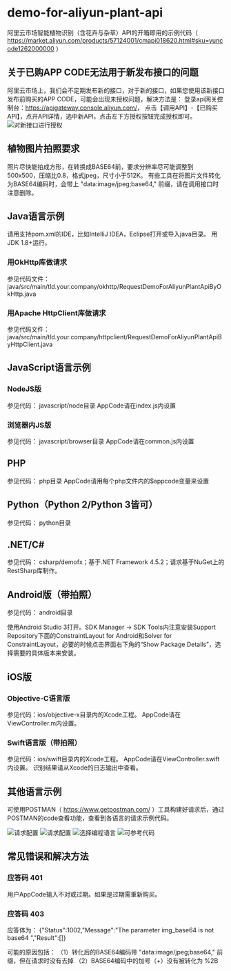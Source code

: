 # demo-for-aliyun-plant-api

阿里云市场智能植物识别（含花卉与杂草）API的开箱即用的示例代码（ <https://market.aliyun.com/products/57124001/cmapi018620.html#sku=yuncode1262000000> ）

## 关于已购APP CODE无法用于新发布接口的问题

  阿里云市场上，我们会不定期发布新的接口，对于新的接口，如果您使用该新接口发布前购买的APP CODE，可能会出现未授权问题，解决方法是：
  登录api网关控制台：<https://apigateway.console.aliyun.com/>，
  点击【调用API】-【已购买API】，点开API详情，选中新API，点击左下方授权按钮完成授权即可。
  ![对新接口进行授权](docs/auth.png)

## 植物图片拍照要求

  照片尽快能拍成方形，在转换成BASE64前，要求分辨率尽可能调整到500x500，压缩比0.8，格式jpeg，尺寸小于512K。
  有些工具在将图片文件转化为BASE64编码时，会带上 "data:image/jpeg;base64," 前缀，请在调用接口时注意删除。

## Java语言示例

  请用支持pom.xml的IDE，比如IntelliJ IDEA，Eclipse打开或导入java目录。
  用JDK 1.8+运行。

### 用OkHttp库做请求

  参见代码文件：java/src/main/tld.your.company/okhttp/RequestDemoForAliyunPlantApiByOkHttp.java

### 用Apache HttpClient库做请求

  参见代码文件：java/src/main/tld.your.company/httpclient/RequestDemoForAliyunPlantApiByHttpClient.java

## JavaScript语言示例

### NodeJS版

  参见代码： javascript/node目录
  AppCode请在index.js内设置

### 浏览器内JS版

  参见代码： javascript/browser目录
  AppCode请在common.js内设置

## PHP

  参见代码： php目录
  AppCode请用每个php文件内的$appcode变量来设置

## Python（Python 2/Python 3皆可）

  参见代码： python目录

## .NET/C#

  参见代码： csharp/demofx；基于.NET Framework 4.5.2；请求基于NuGet上的RestSharp库制作。

## Android版（带拍照）

  参见代码： android目录

  使用Android Studio 3打开。SDK Manager -> SDK Tools内注意安装Support Repository下面的ConstraintLayout for Android和Solver for ConstraintLayout，必要的时候点击界面右下角的“Show Package Details”，选择需要的具体版本来安装。

## iOS版

### Objective-C语言版

  参见代码：ios/objective-x目录内的Xcode工程。
  AppCode请在ViewController.m内设置。

### Swift语言版（带拍照）

  参见代码：ios/swift目录内的Xcode工程。
  AppCode请在ViewController.swift内设置。
  识别结果请从Xcode的日志输出中查看。

## 其他语言示例

  可使用POSTMAN（ <https://www.getpostman.com/> ）工具构建好请求后，通过POSTMAN的code查看功能，查看到各语言的请求示例代码。

  ![请求配置](postman/postman-1.png)
  ![请求配置](postman/postman-2.png)
  ![选择编程语言](postman/postman-3.png)
  ![可参考代码](postman/postman-4.png)

## 常见错误和解决方法

### 应答码 401

  用户AppCode输入不对或过期。如果是过期需重新购买。

### 应答码 403

  应答体为：
  {"Status":1002,"Message":"The parameter img_base64 is not base64 ","Result":[]}

  可能的原因包括：
  （1）转化后的BASE64编码带 "data:image/jpeg;base64," 前缀，但在请求时没有去掉
  （2）BASE64编码中的加号（+）没有被转化为 %2B
